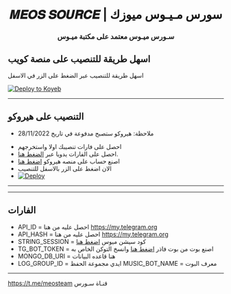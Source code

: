 
     
<h1 align="center">
  <b> 𝑴𝑬𝑶𝑺 𝑺𝑶𝑼𝑹𝑪𝑬 |  سورس مـيـوس ميوزك</b>

<h3 align="center">
  <b> سـورس ميـوس معتمد على مكتبة ميـوس </b>
</h3


------
اسهل طريقة للتنصيب على منصة كويب
-------------------------------------
   اسهل طريقة للتنصيب عبر الضغط على الزر في الاسفل


[![Deploy to Koyeb](https://www.koyeb.com/static/images/deploy/button.svg)](https://app.koyeb.com/deploy?type=git&repository=github.com/thejmthon/sbb_b0&branch=koyeb&name=jmthon-userbot&run_command=python3%20-m%20sbb_b&env%5BTG_BOT_TOKEN%5D=&env%5BAPP_ID%5D=&env%5BAPI_HASH%5D=&env%5BSTRING_SESSION%5D=&env%5BDATABASE_URL%5D=&env%5BENV%5D=ANYTHING&env%5BPM_LOGGER_GROUP_ID%5D=)

------

## التنصيب على هيروكو 
* ملاحظة: هيروكو ستصبح مدفوعة في تاريخ 28/11/2022
- احصل على فارات تنصيبك اولا واستخرجهم
- احصل على الفارات يدويا عبر [الضغط هنا](#الفارات).
- اصنع حساب على منصه هيروكو [اضغط هنا](dashboard.heroku.com)
- الان اضغط على الزر بالاسفل للتنصيب
- [![Deploy](https://www.herokucdn.com/deploy/button.svg)]([https://heroku.com/deploy](https://dashboard.heroku.com/new?template=https://github.com/thejmthon/jmthon))

------
------

## الفارات

- API_lD =  احصل عليه من هنا https://my.telegram.org
- API_HASH  =  احصل عليه من هنا https://my.telegram.org
- STRING_SESSION  =  كود سيشن ميوس [اضغط هنا](https://replit.com/@ssdcv608/SessionGenerator)
- TG_BOT_TOKEN  =  اصنع بوت من بوت فاذر [اضغط هنا](https://t.me/botfather) وانسخ التوكن الخاص به
- MONGO_DB_URI =  هنا قاعده البيانات 
- LOG_GROUP_ID  =   ايدي مجموعة الحفظ
MUSIC_BOT_NAME = معرف البوت
-------------------------
https://t.me/meosteam قنـاة سـورس